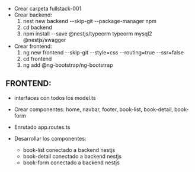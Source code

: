 
* Crear carpeta fullstack-001
* Crear backend:
    1. nest new backend --skip-git --package-manager npm
    2. cd backend
    3. npm install --save @nestjs/typeorm typeorm mysql2 @nestjs/swagger
* Crear frontend:
    1. ng new frontend --skip-git --style=css --routing=true --ssr=false
    2. cd frontend
    3. ng add @ng-bootstrap/ng-bootstrap

## FRONTEND:

* interfaces con todos los model.ts

* Crear componentes: home, navbar, footer, book-list, book-detail, book-form

* Enrutado app.routes.ts

* Desarrollar los componentes:
    * book-list conectado a backend nestjs
    * book-detail conectado a backend nestjs
    * book-form conectado a backend nestjs
